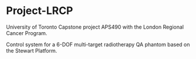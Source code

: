 # Project-LRCP

University of Toronto Capstone project APS490 with the London Regional Cancer Program.

Control system for a 6-DOF multi-target radiotherapy QA phantom based on the Stewart Platform.

